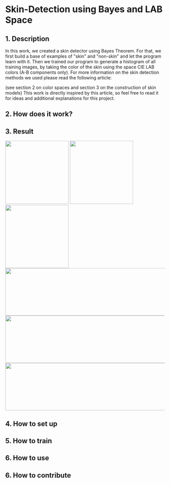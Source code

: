 # Skin-Detection using Bayes and LAB Space
## 1. Description
In this work, we created a skin detector using Bayes Theorem. For that,
we first build a base of examples of "skin" and "non-skin" and let the program learn with it.
Then we trained our program to generate a histogram of all training images, by taking the color of the skin using the space
CIE LAB colors (A-B components only).
For more information on the skin detection methods we used please read the following article:

(see section 2 on color spaces and section 3 on the construction of
skin models)
This work is directly inspired by this article, so feel free to read it for ideas and additional explanations for this project.
## 2. How does it work?


## 3. Result
<div style="align:center">
  <b><img src="https://raw.githubusercontent.com/Jassarpc/Skin-Detection/master/shoush.jpg" width="200" height="200"/></b>
  <b><img src="https://raw.githubusercontent.com/Jassarpc/Skin-Detection/master/detect_mask_shoush.jpg" width="200" height="200"/></b>
  <b><img src="https://raw.githubusercontent.com/Jassarpc/Skin-Detection/master/detect_output_shoush.jpg" width="200" height="200"/></b>
</div>
<div>
  <img src="https://raw.githubusercontent.com/Jassarpc/Skin-Detection/master/nefa.png" width="700" height="150"/>
  <img src="https://raw.githubusercontent.com/Jassarpc/Skin-Detection/master/detect_mask_nefa.png" width="700" height="150"/>
  <img src="https://raw.githubusercontent.com/Jassarpc/Skin-Detection/master/detect_output_nefa.png" width="700" height="150"/>
</div>

## 4. How to set up



## 5. How to train



## 6. How to use



## 6. How to contribute
